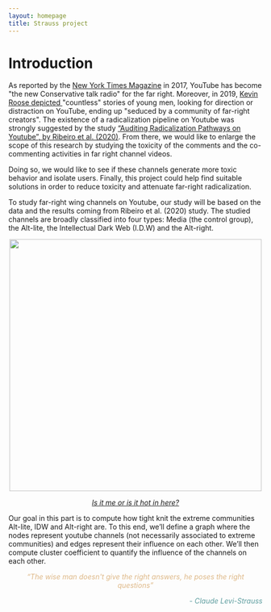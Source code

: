 ```yaml
---
layout: homepage
title: Strauss project
---
```


# Introduction

As reported by the [New York Times Magazine](https://www.nytimes.com/2017/08/03/magazine/for-the-new-far-right-youtube-has-become-the-new-talk-radio.htm) in 2017, YouTube has become "the new Conservative talk radio" for the far right. Moreover, in 2019, [Kevin Roose depicted ](https://www.nytimes.com/interactive/2019/06/08/technology/youtube-radical.html) "countless" stories of young men, looking for direction or distraction on YouTube, ending up "seduced by a community of far-right creators". The existence of a radicalization pipeline on Youtube was strongly suggested by the study [“Auditing Radicalization Pathways on Youtube”, by Ribeiro et al. (2020)](https://dlab.epfl.ch/people/west/pub/HortaRibeiro-Ottoni-West-Almeida-Meira_FAT-20.pdf). 
From there, we would like to enlarge the scope of this research by studying the toxicity of the comments and the co-commenting activities in far right channel videos. 

Doing so, we would like to see if these channels generate more toxic behavior and isolate users. Finally, this project could help find suitable solutions in order to reduce toxicity and attenuate far-right radicalization.

To study far-right wing channels on Youtube, our study will be based on the data and the results coming from Ribeiro et al. (2020) study. The studied channels are broadly classified into four types: Media (the control group), the Alt-lite, the Intellectual Dark Web (I.D.W) and the Alt-right. 

<p align="center">
    <img width="500" src="https://blog.diegovalle.net/images/blogger_images/2.bp.blogspot.com_-vnzgFLAoZuE_VNgQ4jE_JnI_AAAAAAAAI60_YOjJurv4NMk_s1600_prd.png" >
</p>

<p align="center">
    <a href="https://blog.diegovalle.net/2015/02/the-most-partisan-first-names.html"><i>Is it me or is it hot in here?</i></a>
</p>

Our goal in this part is to compute how tight knit the extreme communities Alt-lite, IDW and Alt-right are. To this end, we’ll define a graph where the nodes represent youtube channels (not necessarily associated to extreme communities) and edges represent their influence on each other. We’ll then compute cluster coefficient to quantify the influence of the channels on each other.

<p align="center" style="color :BurlyWood; ">
    <i>“The wise man doesn't give the right answers, he poses the right questions”<i>

<p align="right " style="color :cadetblue; ">
    - Claude Levi-Strauss
</p>




